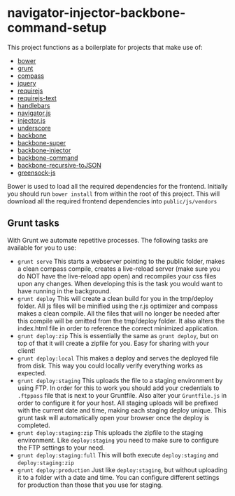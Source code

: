 navigator-injector-backbone-command-setup
=========================================
This project functions as a boilerplate for projects that make use of:

* [bower](https://github.com/bower/bower)
* [grunt](https://github.com/gruntjs/grunt)
* [compass](https://github.com/chriseppstein/compass)
* [jquery](https://github.com/jquery/jquery)
* [requirejs](https://github.com/jrburke/requirejs)
* [requirejs-text](https://github.com/requirejs/text)
* [handlebars](https://github.com/wycats/handlebars.js)
* [navigator.js](https://github.com/biggerboat/navigator.js)
* [injector.js](https://github.com/biggerboat/injector.js)
* [underscore](https://github.com/jashkenas/underscore)
* [backbone](https://github.com/jashkenas/backbone)
* [backbone-super](https://github.com/lukasolson/Backbone-Super)
* [backbone-injector](https://github.com/biggerboat/backbone-injector)
* [backbone-command](https://github.com/biggerboat/backbone-command)
* [backbone-recursive-toJSON](https://github.com/biggerboat/backbone-recursive-toJSON)
* [greensock-js](https://github.com/greensock/GreenSock-JS/)

Bower is used to load all the required dependencies for the frontend. Initially you should run ```bower install```
from within the root of this project. This will download all the required frontend dependencies into ```public/js/vendors```

## Grunt tasks
With Grunt we automate repetitive processes. The following tasks are available for you to use:
* ```grunt serve``` This starts a webserver pointing to the public folder, makes a clean compass compile,
creates a live-reload server (make sure you do NOT have the live-reload app open) and
recompiles your css files upon any changes. When developing this is the task you would want to have running in the background.
* ```grunt deploy``` This will create a clean build for you in the tmp/deploy folder. All js files will be minified using
the r.js optimizer and compass makes a clean compile. All the files that will no longer be needed after this compile will be omitted
from the tmp/deploy folder. It also alters the index.html file in order to reference the correct minimized application.
* ```grunt deploy:zip``` This is essentially the same as ```grunt deploy```, but on top of that it will create a zipfile for you.
Easy for sharing with your client!
* ```grunt deploy:local``` This makes a deploy and serves the deployed file from disk. This way you could locally verify
everything works as expected.
* ```grunt deploy:staging``` This uploads the file to a staging environment by using FTP. In order for this to work you should
add your credentials to ```.ftppass``` file that is next to your Gruntfile. Also alter your ```Gruntfile.js``` in order to configure
it for your host. All staging uploads will be prefixed with the current date and time, making each staging deploy unique.
This grunt task will automatically open your browser once the deploy is completed.
* ```grunt deploy:staging:zip``` This uploads the zipfile to the staging environment. Like ```deploy:staging``` you need
to make sure to configure the FTP settings to your need.
* ```grunt deploy:staging:full``` This will both execute ```deploy:staging``` and ```deploy:staging:zip```
* ```grunt deploy:production``` Just like ```deploy:staging```, but without uploading it to a folder with a date and time.
You can configure different settings for production than those that you use for staging.
